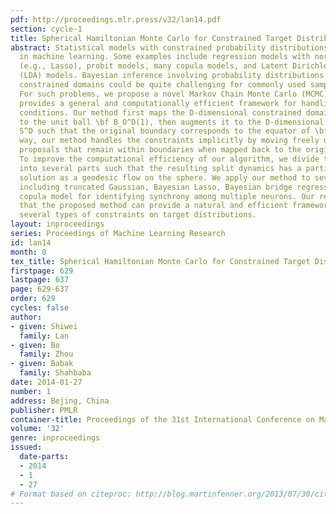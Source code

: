 ```yaml
---
pdf: http://proceedings.mlr.press/v32/lan14.pdf
section: cycle-1
title: Spherical Hamiltonian Monte Carlo for Constrained Target Distributions
abstract: Statistical models with constrained probability distributions are abundant
  in machine learning. Some examples include regression models with norm constraints
  (e.g., Lasso), probit models, many copula models, and Latent Dirichlet Allocation
  (LDA) models. Bayesian inference involving probability distributions confined to
  constrained domains could be quite challenging for commonly used sampling algorithms.
  For such problems, we propose a novel Markov Chain Monte Carlo (MCMC) method that
  provides a general and computationally efficient framework for handling boundary
  conditions. Our method first maps the D-dimensional constrained domain of parameters
  to the unit ball \bf B_0^D(1), then augments it to the D-dimensional sphere \bf
  S^D such that the original boundary corresponds to the equator of \bf S^D. This
  way, our method handles the constraints implicitly by moving freely on sphere generating
  proposals that remain within boundaries when mapped back to the original space.
  To improve the computational efficiency of our algorithm, we divide the dynamics
  into several parts such that the resulting split dynamics has a partial analytical
  solution as a geodesic flow on the sphere. We apply our method to several examples
  including truncated Gaussian, Bayesian Lasso, Bayesian bridge regression, and a
  copula model for identifying synchrony among multiple neurons. Our results show
  that the proposed method can provide a natural and efficient framework for handling
  several types of constraints on target distributions.
layout: inproceedings
series: Proceedings of Machine Learning Research
id: lan14
month: 0
tex_title: Spherical Hamiltonian Monte Carlo for Constrained Target Distributions
firstpage: 629
lastpage: 637
page: 629-637
order: 629
cycles: false
author:
- given: Shiwei
  family: Lan
- given: Bo
  family: Zhou
- given: Babak
  family: Shahbaba
date: 2014-01-27
number: 1
address: Bejing, China
publisher: PMLR
container-title: Proceedings of the 31st International Conference on Machine Learning
volume: '32'
genre: inproceedings
issued:
  date-parts:
  - 2014
  - 1
  - 27
# Format based on citeproc: http://blog.martinfenner.org/2013/07/30/citeproc-yaml-for-bibliographies/
---
```

